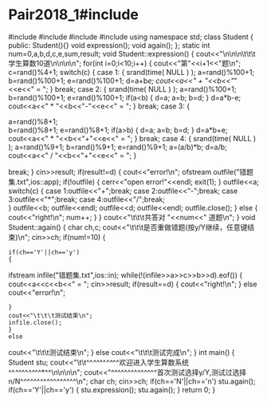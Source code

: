 # Pair2018_1#include<iostream>
#include <ctime>
#include <cstdlib>
#include <string>
#include<fstream>
using namespace std;
class Student
{
public:
Student(){}
void expression();
void again();
};
static int num=0,a,b,d,c,e,sum,result;
void Student::expression()
{
cout<<"\n\n\n\t\t\t学生算数10道\n\n\n\n";
for(int i=0;i<10;i++)
{
cout<<"第"<<i+1<<"题\n";
c=rand()%4+1;
switch(c)
{
case 1:
{
 srand(time( NULL ) );
 a=rand()%100+1;
 b=rand()%100+1;
 e=rand()%100+1;
 d=a+b*e;
 cout<<a<<" + "<<b<<"*"<<e<<" = ";
 }
 break;
case 2:
 {
 srand(time( NULL ) );
 a=rand()%100+1;
 b=rand()%100+1;
 e=rand()%100+1;
 if(a<b)
 {
 d=a;
 a=b;
 b=d;
 }
 d=a*b-e;
 cout<<a<<" * "<<b<<"-"<<e<<" = ";
  }
 break;
 case 3:
  {

 a=rand()%8+1;       
 b=rand()%8+1;
 e=rand()%8+1;
 if(a>b)
 {
 d=a;
 a=b;
 b=d;
 }
 d=a*b+e;
 cout<<a<<" * "<<b<<"+"<<e<<" = ";
 }
break;
case 4:
 {
   srand(time( NULL ) );
a=rand()%9+1;
b=rand()%9+1;
e=rand()%9+1;
a=(a/b)*b;
d=a/b;
cout<<a<<" / "<<b<<"+"<<e<<" = ";
 }

break;
}
cin>>result;
if(result!=d)
{
cout<<"error!\n";
ofstream outfile("错题集.txt",ios::app);
if(!outfile)
{
cerr<<"open error!"<<endl;
exit(1);
}
outfile<<a;
switch(c)
{
case 1:outfile<<"+";break;
case 2:outfile<<"-";break;
case 3:outfile<<"*";break;
case 4:outfile<<"/";break;      
}
outfile<<b;
outfile<<endl;
outfile<<d;
outfile<<endl;
outfile.close();
}
else
{
cout<<"right!\n";
num++;
}
}
cout<<"\t\t\t共答对 "<<num<<" 道题\n";
}
void Student::again()
{
char ch,c;
cout<<"\t\t\t是否重做错题(按y/Y继续，任意键结束)\n";
cin>>ch;
if(num!=10)
{
  
    if(ch=='Y'||ch=='y')
    {
ifstream infile("错题集.txt",ios::in);
    while(!(infile>>a>>c>>b>>d).eof()) 
    {
    cout<<a<<c<<b<<" = ";
    cin>>result;
    if(result==d)
    {
    cout<<"right!\n";
    }
    else
    cout<<"error!\n";

    }
    cout<<"\t\t\t测试结束\n";
    infile.close();
    }
    else
cout<<"\t\t\t测试结束\n";
}
else
cout<<"\t\t\t测试完成\n";
}
int main()
{
Student stu;
cout<<"\t\t^^*^^*^^*^^*^^欢迎进入学生算数系统^^*^^*^^*^^*^^*^^\n\n\n\n";
cout<<"^^^^^^^^^^^^^^首次测试选择y/Y,测试过选择n/N^^^^^^^^^^^^^^^^^\n";
char ch;
cin>>ch; 
if(ch=='N'||ch=='n')
stu.again();
if(ch=='Y'||ch=='y')
{
 stu.expression();
 stu.again();
}
return 0;
}
